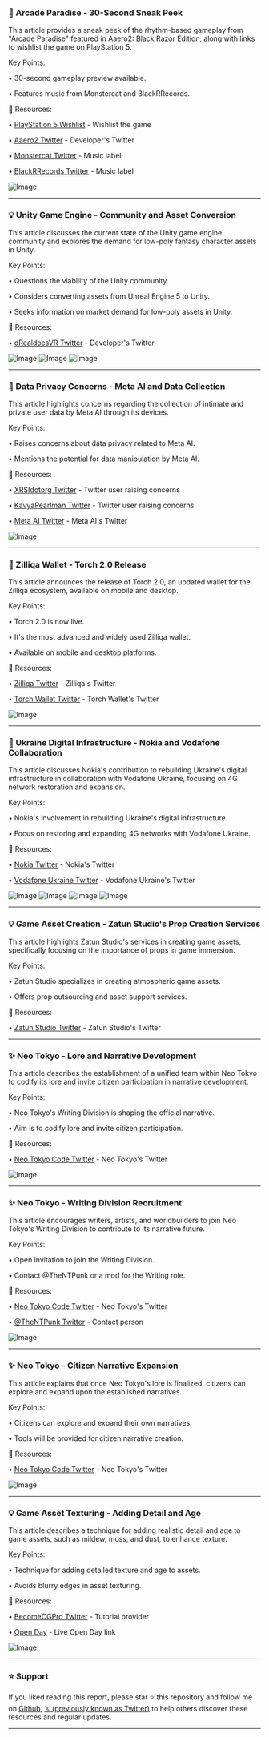 ### 🚀 Arcade Paradise - 30-Second Sneak Peek

This article provides a sneak peek of the rhythm-based gameplay from "Arcade Paradise" featured in Aaero2: Black Razor Edition, along with links to wishlist the game on PlayStation 5.


Key Points:

• 30-second gameplay preview available.

• Features music from Monstercat and BlackRRecords.


🔗 Resources:

• [PlayStation 5 Wishlist](http://store.playstation.com/en-gb/concept/10014832…) - Wishlist the game

• [Aaero2 Twitter](https://x.com/KingWashArcade) - Developer's Twitter

• [Monstercat Twitter](https://x.com/Monstercat) - Music label

• [BlackRRecords Twitter](https://x.com/BlackRRecords) - Music label

![Image](https://pbs.twimg.com/ext_tw_video_thumb/1943792465351184384/pu/img/JQwMPzju0MeRgU3K.jpg)


---
### 💡 Unity Game Engine - Community and Asset Conversion

This article discusses the current state of the Unity game engine community and explores the demand for low-poly fantasy character assets in Unity.


Key Points:

• Questions the viability of the Unity community.

• Considers converting assets from Unreal Engine 5 to Unity.

• Seeks information on market demand for low-poly assets in Unity.


🔗 Resources:

• [dRealdoesVR Twitter](https://x.com/dRealdoesVR) - Developer's Twitter

![Image](https://pbs.twimg.com/media/GvglIyjXwAAYYmB?format=jpg&name=small)
![Image](https://pbs.twimg.com/media/GvglKdyW8AAJyRi?format=jpg&name=360x360)
![Image](https://pbs.twimg.com/media/GvglM8TXEAMIsiT?format=jpg&name=360x360)


---
### 🤖 Data Privacy Concerns - Meta AI and Data Collection

This article highlights concerns regarding the collection of intimate and private user data by Meta AI through its devices.


Key Points:

• Raises concerns about data privacy related to Meta AI.

• Mentions the potential for data manipulation by Meta AI.


🔗 Resources:

• [XRSIdotorg Twitter](https://x.com/XRSIdotorg) - Twitter user raising concerns

• [KavyaPearlman Twitter](https://x.com/KavyaPearlman) - Twitter user raising concerns

• [Meta AI Twitter](https://x.com/metaai) - Meta AI's Twitter


![Image](https://pbs.twimg.com/amplify_video_thumb/1943683654191910912/img/ZX8Ee7TNJ40WcOXp.jpg)


---
### 🚀 Zilliqa Wallet - Torch 2.0 Release

This article announces the release of Torch 2.0, an updated wallet for the Zilliqa ecosystem, available on mobile and desktop.


Key Points:

• Torch 2.0 is now live.

• It's the most advanced and widely used Zilliqa wallet.

• Available on mobile and desktop platforms.


🔗 Resources:

• [Zilliqa Twitter](https://x.com/zilliqa) - Zilliqa's Twitter

• [Torch Wallet Twitter](https://x.com/TorchWallet) - Torch Wallet's Twitter

![Image](https://pbs.twimg.com/media/Gvk2EEqW4AAsfsq?format=jpg&name=small)


---
### 🤖 Ukraine Digital Infrastructure - Nokia and Vodafone Collaboration

This article discusses Nokia's contribution to rebuilding Ukraine's digital infrastructure in collaboration with Vodafone Ukraine, focusing on 4G network restoration and expansion.


Key Points:

• Nokia's involvement in rebuilding Ukraine's digital infrastructure.

• Focus on restoring and expanding 4G networks with Vodafone Ukraine.


🔗 Resources:

• [Nokia Twitter](https://x.com/nokia) - Nokia's Twitter

• [Vodafone Ukraine Twitter](https://x.com/Vodafone_UA) - Vodafone Ukraine's Twitter

![Image](https://pbs.twimg.com/media/GvkgEelXcAA9ZgU?format=jpg&name=small)
![Image](https://pbs.twimg.com/media/GvkgEg-WYAAIqR7?format=jpg&name=small)
![Image](https://pbs.twimg.com/media/GvkgEjRWkAA34Ir?format=jpg&name=small)
![Image](https://pbs.twimg.com/media/GvkgFD2XMAA9lnv?format=jpg&name=small)


---
### 💡 Game Asset Creation -  Zatun Studio's Prop Creation Services

This article highlights Zatun Studio's services in creating game assets, specifically focusing on the importance of props in game immersion.


Key Points:

• Zatun Studio specializes in creating atmospheric game assets.

• Offers prop outsourcing and asset support services.


🔗 Resources:

• [Zatun Studio Twitter](https://x.com/zatun) - Zatun Studio's Twitter


---
### ✨ Neo Tokyo - Lore and Narrative Development

This article describes the establishment of a unified team within Neo Tokyo to codify its lore and invite citizen participation in narrative development.


Key Points:

• Neo Tokyo's Writing Division is shaping the official narrative.

• Aim is to codify lore and invite citizen participation.


🔗 Resources:

• [Neo Tokyo Code Twitter](https://x.com/NeoTokyoCode) - Neo Tokyo's Twitter


![Image](https://pbs.twimg.com/tweet_video_thumb/Gvhz2RhW4AAlaz1.jpg)


---
### ✨ Neo Tokyo - Writing Division Recruitment

This article encourages writers, artists, and worldbuilders to join Neo Tokyo's Writing Division to contribute to its narrative future.


Key Points:

• Open invitation to join the Writing Division.

• Contact @TheNTPunk or a mod for the Writing role.


🔗 Resources:

• [Neo Tokyo Code Twitter](https://x.com/NeoTokyoCode) - Neo Tokyo's Twitter

• [@TheNTPunk Twitter](https://x.com/TheNTPunk) - Contact person


![Image](https://pbs.twimg.com/media/Gvhy6K0XMAAFO9d?format=jpg&name=small)


---
### ✨ Neo Tokyo - Citizen Narrative Expansion

This article explains that once Neo Tokyo's lore is finalized, citizens can explore and expand upon the established narratives.


Key Points:

• Citizens can explore and expand their own narratives.

• Tools will be provided for citizen narrative creation.


🔗 Resources:

• [Neo Tokyo Code Twitter](https://x.com/NeoTokyoCode) - Neo Tokyo's Twitter


![Image](https://pbs.twimg.com/media/Gvhyp3tXEAAoToa?format=jpg&name=small)


---
### 💡 Game Asset Texturing -  Adding Detail and Age

This article describes a technique for adding realistic detail and age to game assets, such as mildew, moss, and dust, to enhance texture.


Key Points:

• Technique for adding detailed texture and age to assets.

• Avoids blurry edges in asset texturing.


🔗 Resources:

• [BecomeCGPro Twitter](https://x.com/BecomeCGPro) -  Tutorial provider

• [Open Day](https://hubs.li/Q03wK4C40) - Live Open Day link

![Image](https://pbs.twimg.com/ext_tw_video_thumb/1943392281861443584/pu/img/YdVWB07O2UVKkmvw.jpg)


---

### ⭐️ Support

If you liked reading this report, please star ⭐️ this repository and follow me on [Github](https://github.com/Drix10), [𝕏 (previously known as Twitter)](https://x.com/DRIX_10_) to help others discover these resources and regular updates.

---
